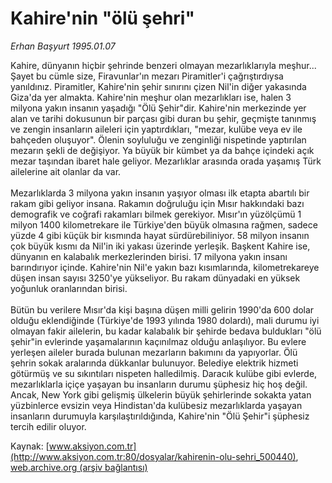 # Kahire'nin "ölü şehri"

*Erhan Başyurt 1995.01.07*

<div class="pNewsDetailMainContent" itemprop="articleBody">
 Kahire, dünyanın hiçbir şehrinde benzeri olmayan mezarlıklarıyla meşhur... Şayet bu cümle size, Firavunlar'ın mezarı Piramitler'i çağrıştırdıysa yanıldınız. Piramitler, Kahire'nin şehir sınırını çizen Nil'in diğer yakasında Giza'da yer almakta. Kahire'nin meşhur olan mezarlıkları ise, halen 3 milyona yakın insanın yaşadığı "Ölü Şehir"dir. Kahire'nin merkezinde yer alan ve tarihi dokusunun bir parçası gibi duran bu şehir, geçmişte tanınmış ve zengin insanların aileleri için yaptırdıkları, "mezar, kulübe veya ev ile bahçeden oluşuyor". Ölenin soyluluğu ve zenginliği nispetinde yaptırılan mezarın şekli de değişiyor. Ya büyük bir kümbet ya da bahçe içindeki açık mezar taşından ibaret hale geliyor. Mezarlıklar arasında orada yaşamış Türk ailelerine ait olanlar da var.
 <br/>
 <br/>
 Mezarlıklarda 3 milyona yakın insanın yaşıyor olması ilk etapta abartılı bir rakam gibi geliyor insana. Rakamın doğruluğu için Mısır hakkındaki bazı demografik ve coğrafi rakamları bilmek gerekiyor. Mısır'ın yüzölçümü 1 milyon 1400 kilometrekare ile Türkiye'den büyük olmasına rağmen, sadece yüzde 4 gibi küçük bir kısmında hayat sürdürebiliniyor. 58 milyon insanın çok büyük kısmı da Nil'in iki yakası üzerinde yerleşik. Başkent Kahire ise, dünyanın en kalabalık merkezlerinden birisi. 17 milyona yakın insanı barındırıyor içinde. Kahire'nin Nil'e yakın bazı kısımlarında, kilometrekareye düşen insan sayısı 3250'ye yükseliyor. Bu rakam dünyadaki en yüksek yoğunluk oranlarından birisi.
 <br/>
 <br/>
 Bütün bu verilere Mısır'da kişi başına düşen milli gelirin 1990'da 600 dolar olduğu eklendiğinde (Türkiye'de 1993 yılında 1980 dolardı), mali durumu iyi olmayan fakir ailelerin, bu kadar kalabalık bir şehirde bedava buldukları "ölü şehir"in evlerinde yaşamalarının kaçınılmaz olduğu anlaşılıyor. Bu evlere yerleşen aileler burada bulunan mezarların bakımını da yapıyorlar. Ölü şehrin sokak aralarında dükkanlar bulunuyor. Belediye elektrik hizmeti götürmüş ve su sıkıntıları nispeten halledilmiş. Daracık kulübe gibi evlerde, mezarlıklarla içiçe yaşayan bu insanların durumu şüphesiz hiç hoş değil. Ancak, New York gibi gelişmiş ülkelerin büyük şehirlerinde sokakta yatan yüzbinlerce evsizin veya Hindistan'da kulübesiz mezarlıklarda yaşayan insanların durumuyla karşılaştırıldığında, Kahire'nin "Ölü Şehir"i şüphesiz tercih edilir oluyor.
 <br/>
</div>


Kaynak: [www.aksiyon.com.tr](http://www.aksiyon.com.tr:80/dosyalar/kahirenin-olu-sehri_500440), [web.archive.org (arşiv bağlantısı)](http://web.archive.org/web/20150725010339/http://www.aksiyon.com.tr:80/dosyalar/kahirenin-olu-sehri_500440)
